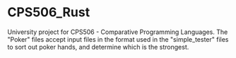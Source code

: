 # CPS506_Rust

University project for CPS506 - Comparative Programming Languages.
The "Poker" files accept input files in the format used in the "simple_tester" files to sort out poker hands, and determine which is the strongest.
